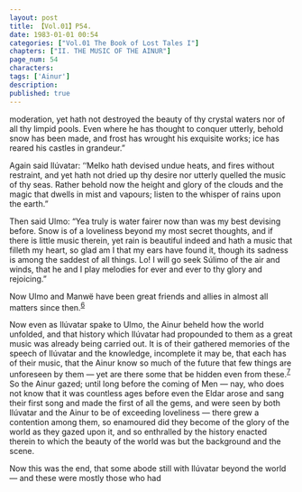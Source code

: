 ```yaml
---
layout: post
title: 【Vol.01】P54.
date: 1983-01-01 00:54
categories: ["Vol.01 The Book of Lost Tales I"]
chapters: ["II. THE MUSIC OF THE AINUR"]
page_num: 54
characters: 
tags: ['Ainur']
description: 
published: true
---
```


<p style="text-indent: 0;">
moderation, yet hath not destroyed the beauty of thy crystal waters nor of all thy limpid pools. Even where he has thought to conquer utterly, behold snow has been made, and frost has wrought his exquisite works; ice has reared his castles in grandeur.”
</p>

Again said Ilúvatar: ‘‘Melko hath devised undue heats, and fires without restraint, and yet hath not dried up thy desire nor utterly quelled the music of thy seas. Rather behold now the height and glory of the clouds and the magic that dwells in mist and vapours; listen to the whisper of rains upon the earth.”

Then said Ulmo: “Yea truly is water fairer now than was my best devising before. Snow is of a loveliness beyond my most secret thoughts, and if there is little music therein, yet rain is beautiful indeed and hath a music that filleth my heart, so glad am I that my ears have found it, though its sadness is among the saddest of all things. Lo! I will go seek Súlimo of the air and winds, that he and I play melodies for ever and ever to thy glory and rejoicing.”

Now Ulmo and Manwë have been great friends and allies in almost all matters since then.<SUP>[6]({{site.baseurl}}/vol01-p58)</SUP>

Now even as Ilúvatar spake to Ulmo, the Ainur beheld how the world unfolded, and that history which Ilúvatar had propounded to them as a great music was already being carried out. It is of their gathered memories of the speech of Ilúvatar and the knowledge, incomplete it may be, that each has of their music, that the Ainur know so much of the future that few things are unforeseen by them — yet are there some that be hidden even from these.<SUP>[7]({{site.baseurl}}/vol01-p58)</SUP> So the Ainur gazed; until long before the coming of Men — nay, who does not know that it was countless ages before even the Eldar arose and sang their first song and made the first of all the gems, and were seen by both Ilúvatar and the Ainur to be of exceeding loveliness — there grew a contention among them, so enamoured did they become of the glory of the world as they gazed upon it, and so enthralled by the history enacted therein to which the beauty of the world was but the background and the scene.

Now this was the end, that some abode still with Ilúvatar beyond the world — and these were mostly those who had


